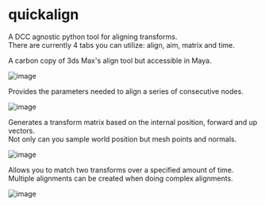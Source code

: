 # quickalign
A DCC agnostic python tool for aligning transforms.  
There are currently 4 tabs you can utilize: align, aim, matrix and time.  
  
A carbon copy of 3ds Max's align tool but accessible in Maya.  
  
![image](https://user-images.githubusercontent.com/11181168/154801320-338b7dd4-aded-4834-9d38-3452ea074cef.png)  
  
Provides the parameters needed to align a series of consecutive nodes.  
  
![image](https://user-images.githubusercontent.com/11181168/154801342-e1a99448-ef9f-4b3d-b659-2d2bcf110a94.png)  
  
Generates a transform matrix based on the internal position, forward and up vectors.  
Not only can you sample world position but mesh points and normals.  
  
![image](https://user-images.githubusercontent.com/11181168/154801352-6bc460d9-32c3-468a-bb99-2c623bf27acb.png)  
  
Allows you to match two transforms over a specified amount of time.  
Multiple alignments can be created when doing complex alignments.  
  
![image](https://user-images.githubusercontent.com/11181168/154801364-59341111-2a96-46c7-b07b-758470b2c6cd.png)  
